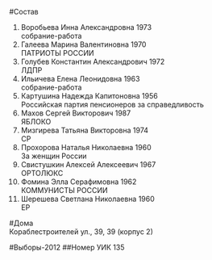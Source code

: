 #Состав
1. Воробьева Инна Александровна 1973   
    собрание-работа
2. Галеева Марина Валентиновна 1970   
    ПАТРИОТЫ РОССИИ
3. Голубев Константин Александрович 1972   
    ЛДПР
4. Ильичева Елена Леонидовна 1963   
    собрание-работа
5. Картушина Надежда Капитоновна 1956   
    Российская партия пенсионеров за справедливость
6. Махов Сергей Викторович 1987   
    ЯБЛОКО
7. Мизгирева Татьяна Викторовна 1974   
    СР
8. Прохорова Наталья Николаевна 1960   
    За женщин России
9. Свистушкин Алексей Алексеевич 1967   
    ОРТОЛЮКС
10. Фомина Элла Серафимовна 1962   
    КОММУНИСТЫ РОССИИ
11. Шерешева Светлана Николаевна 1960   
    ЕР

#Дома  
Кораблестроителей ул.,     39, 39 (корпус 2)

#Выборы-2012
##Номер УИК
135

